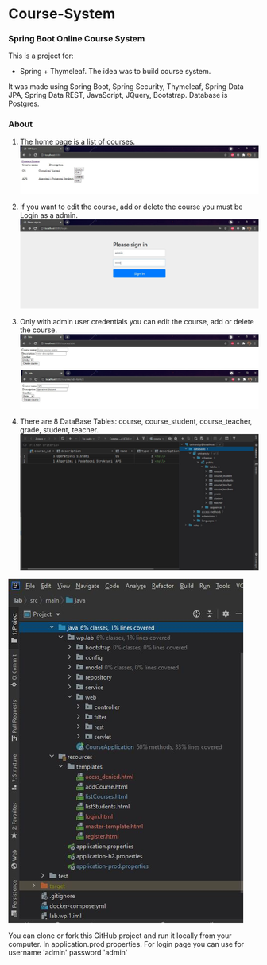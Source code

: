 Course-System
=============
### Spring Boot Online Course System 
This is a project for:
 - Spring + Thymeleaf. The idea was to build course system.

It was made using Spring Boot, Spring Security, Thymeleaf, Spring Data JPA, Spring Data REST, JavaScript, JQuery, Bootstrap. Database is Postgres.

### About
1. The home page is a list of courses.
![alt text](https://github.com/NiluferBasgul/lab/blob/037b1d68cde221c9e013543fd00af1de167eb852/1.JPG)

3. If you want to edit the course, add or delete the course you must be Login as a admin.
![alt text](https://github.com/NiluferBasgul/lab/blob/58016bc4c05092c5f5e63e3459b5fbc6795db9b5/2.JPG)

5. Only with admin user credentials you can edit the course, add or delete the course.
![alt text](https://github.com/NiluferBasgul/lab/blob/336b58d0a49d80aa2e1e55a4ea96902bf4b6f5c1/addedit.JPG)

6. There are 8 DataBase Tables: course, course_student, course_teacher, grade, student, teacher.
![alt text](https://github.com/NiluferBasgul/lab/blob/58016bc4c05092c5f5e63e3459b5fbc6795db9b5/6.JPG)
 
![alt text](https://github.com/NiluferBasgul/lab/blob/58016bc4c05092c5f5e63e3459b5fbc6795db9b5/7.JPG)

You can clone or fork this GitHub project and run it locally from your computer. In application.prod properties. For login page you can use for username 'admin' password 'admin'



